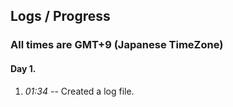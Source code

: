 ## Logs / Progress

### All times are GMT+9 (Japanese TimeZone)

#### Day 1.

1. _01:34_ -- Created a log file.
